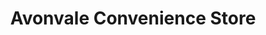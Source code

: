 ---
title: "Avonvale Convenience Store"
url: /bristol/avonvale-convenience-store/
shop: convenience
---